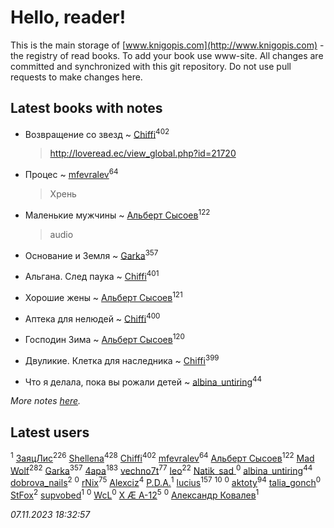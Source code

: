# Hello, reader!
This is the main storage of [www.knigopis.com](http://www.knigopis.com) - the registry of read books.
To add your book use www-site. All changes are committed and synchronized with this git repository.
Do not use pull requests to make changes here.


## Latest books with notes
* Возвращение со звезд ~ [Chiffi](users/105/105831994080785626680-google)<sup>402</sup>
    > http://loveread.ec/view_global.php?id=21720

* Процес ~ [mfevralev](users/140/140966150-vkontakte)<sup>64</sup>
    > Хрень

* Маленькие мужчины ~ [Альберт Сысоев](users/474/47446642-vkontakte)<sup>122</sup>
    > audio

* Основание и Земля ~ [Garka](users/115/115753719718250012620-google)<sup>357</sup>

* Альгана. След паука ~ [Chiffi](users/105/105831994080785626680-google)<sup>401</sup>

* Хорошие жены ~ [Альберт Сысоев](users/474/47446642-vkontakte)<sup>121</sup>

* Аптека для нелюдей ~ [Chiffi](users/105/105831994080785626680-google)<sup>400</sup>

* Господин Зима ~ [Альберт Сысоев](users/474/47446642-vkontakte)<sup>120</sup>

* Двуликие. Клетка для наследника ~ [Chiffi](users/105/105831994080785626680-google)<sup>399</sup>

* Что я делала, пока вы рожали детей ~ [albina_untiring](users/257/2579695-vkontakte)<sup>44</sup>


_More notes [here](latest_books_with_notes.md)._


## Latest users
[](users/105/105803270930838059244-google)<sup>1</sup> 
[ЗаяцЛис](users/112/112388384595246311466-google)<sup>226</sup> 
[Shellena](users/134/13413591548892934957-mailru)<sup>428</sup> 
[Chiffi](users/105/105831994080785626680-google)<sup>402</sup> 
[mfevralev](users/140/140966150-vkontakte)<sup>64</sup> 
[Альберт Сысоев](users/474/47446642-vkontakte)<sup>122</sup> 
[Mad Wolf](users/947/94738840-vkontakte)<sup>282</sup> 
[Garka](users/115/115753719718250012620-google)<sup>357</sup> 
[4apa](users/117/117392596378069249667-google)<sup>183</sup> 
[vechno7t](users/102/102483077884312127500-google)<sup>77</sup> 
[leo](users/106/106915386474260202605-google)<sup>22</sup> 
[Natik_sad ](users/108/108898237485217151983-google)<sup>0</sup> 
[albina_untiring](users/257/2579695-vkontakte)<sup>44</sup> 
[dobrova_nails](users/606/6069210-vkontakte)<sup>2</sup> 
[](users/112/112239748706900948406-google)<sup>0</sup> 
[rNix](users/227/22742452-yandex)<sup>75</sup> 
[Alexciz](users/104/104402554069177138887-google)<sup>4</sup> 
[P.D.A.](users/101/101885615006241630614-google)<sup>1</sup> 
[lucius](users/838/83820536-yandex)<sup>157</sup> 
[](users/101/101368518035734751027-google)<sup>10</sup> 
[](users/115/115095777313809768381-google)<sup>0</sup> 
[aktoty](users/275/275766107-vkontakte)<sup>94</sup> 
[talia_gonch](users/116/116727437007720956503-google)<sup>0</sup> 
[StFox](users/108/10824953-yandex)<sup>2</sup> 
[supvobed](users/111/111120684537115120803-google)<sup>1</sup> 
[](users/108/108689900996785507657-google)<sup>0</sup> 
[WcL](users/106/106758454733805717947-google)<sup>0</sup> 
[X Æ A-12](users/115/115609550904757194526-google)<sup>5</sup> 
[](users/112/112452730042794139520-google)<sup>0</sup> 
[Александр Ковалев](users/141/14161137020827113329-mailru)<sup>1</sup> 


_07.11.2023 18:32:57_
